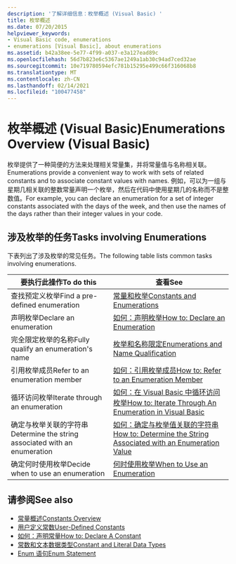 ```yaml
---
description: '了解详细信息：枚举概述 (Visual Basic) '
title: 枚举概述
ms.date: 07/20/2015
helpviewer_keywords:
- Visual Basic code, enumerations
- enumerations [Visual Basic], about enumerations
ms.assetid: b42a38ee-5e77-4f99-a037-e3a127ead89c
ms.openlocfilehash: 56d7b823e6c5367ae1249a1ab30c94ad7ced32ae
ms.sourcegitcommit: 10e719780594efc781b15295e499c66f316068b8
ms.translationtype: MT
ms.contentlocale: zh-CN
ms.lasthandoff: 02/14/2021
ms.locfileid: "100477458"
---
```

# <a name="enumerations-overview-visual-basic"></a><span data-ttu-id="41dd6-103">枚举概述 (Visual Basic)</span><span class="sxs-lookup"><span data-stu-id="41dd6-103">Enumerations Overview (Visual Basic)</span></span>

<span data-ttu-id="41dd6-104">枚举提供了一种简便的方法来处理相关常量集，并将常量值与名称相关联。</span><span class="sxs-lookup"><span data-stu-id="41dd6-104">Enumerations provide a convenient way to work with sets of related constants and to associate constant values with names.</span></span> <span data-ttu-id="41dd6-105">例如，可以为一组与星期几相关联的整数常量声明一个枚举，然后在代码中使用星期几的名称而不是整数值。</span><span class="sxs-lookup"><span data-stu-id="41dd6-105">For example, you can declare an enumeration for a set of integer constants associated with the days of the week, and then use the names of the days rather than their integer values in your code.</span></span>  
  
## <a name="tasks-involving-enumerations"></a><span data-ttu-id="41dd6-106">涉及枚举的任务</span><span class="sxs-lookup"><span data-stu-id="41dd6-106">Tasks involving Enumerations</span></span>  

 <span data-ttu-id="41dd6-107">下表列出了涉及枚举的常见任务。</span><span class="sxs-lookup"><span data-stu-id="41dd6-107">The following table lists common tasks involving enumerations.</span></span>  
  
|<span data-ttu-id="41dd6-108">要执行此操作</span><span class="sxs-lookup"><span data-stu-id="41dd6-108">To do this</span></span>|<span data-ttu-id="41dd6-109">查看</span><span class="sxs-lookup"><span data-stu-id="41dd6-109">See</span></span>|  
|----------------|---------|  
|<span data-ttu-id="41dd6-110">查找预定义枚举</span><span class="sxs-lookup"><span data-stu-id="41dd6-110">Find a pre-defined enumeration</span></span>|[<span data-ttu-id="41dd6-111">常量和枚举</span><span class="sxs-lookup"><span data-stu-id="41dd6-111">Constants and Enumerations</span></span>](../../../language-reference/constants-and-enumerations.md)|  
|<span data-ttu-id="41dd6-112">声明枚举</span><span class="sxs-lookup"><span data-stu-id="41dd6-112">Declare an enumeration</span></span>|[<span data-ttu-id="41dd6-113">如何：声明枚举</span><span class="sxs-lookup"><span data-stu-id="41dd6-113">How to: Declare an Enumeration</span></span>](how-to-declare-enumerations.md)|  
|<span data-ttu-id="41dd6-114">完全限定枚举的名称</span><span class="sxs-lookup"><span data-stu-id="41dd6-114">Fully qualify an enumeration's name</span></span>|[<span data-ttu-id="41dd6-115">枚举和名称限定</span><span class="sxs-lookup"><span data-stu-id="41dd6-115">Enumerations and Name Qualification</span></span>](enumerations-and-name-qualification.md)|  
|<span data-ttu-id="41dd6-116">引用枚举成员</span><span class="sxs-lookup"><span data-stu-id="41dd6-116">Refer to an enumeration member</span></span>|[<span data-ttu-id="41dd6-117">如何：引用枚举成员</span><span class="sxs-lookup"><span data-stu-id="41dd6-117">How to: Refer to an Enumeration Member</span></span>](how-to-refer-to-an-enumeration-member.md)|  
|<span data-ttu-id="41dd6-118">循环访问枚举</span><span class="sxs-lookup"><span data-stu-id="41dd6-118">Iterate through an enumeration</span></span>|[<span data-ttu-id="41dd6-119">如何：在 Visual Basic 中循环访问枚举</span><span class="sxs-lookup"><span data-stu-id="41dd6-119">How to: Iterate Through An Enumeration in Visual Basic</span></span>](how-to-iterate-through-an-enumeration.md)|  
|<span data-ttu-id="41dd6-120">确定与枚举关联的字符串</span><span class="sxs-lookup"><span data-stu-id="41dd6-120">Determine the string associated with an enumeration</span></span>|[<span data-ttu-id="41dd6-121">如何：确定与枚举值关联的字符串</span><span class="sxs-lookup"><span data-stu-id="41dd6-121">How to: Determine the String Associated with an Enumeration Value</span></span>](how-to-determine-the-string-associated-with-an-enumeration-value.md)|  
|<span data-ttu-id="41dd6-122">确定何时使用枚举</span><span class="sxs-lookup"><span data-stu-id="41dd6-122">Decide when to use an enumeration</span></span>|[<span data-ttu-id="41dd6-123">何时使用枚举</span><span class="sxs-lookup"><span data-stu-id="41dd6-123">When to Use an Enumeration</span></span>](when-to-use-an-enumeration.md)|  
  
## <a name="see-also"></a><span data-ttu-id="41dd6-124">请参阅</span><span class="sxs-lookup"><span data-stu-id="41dd6-124">See also</span></span>

- [<span data-ttu-id="41dd6-125">常量概述</span><span class="sxs-lookup"><span data-stu-id="41dd6-125">Constants Overview</span></span>](constants-overview.md)
- [<span data-ttu-id="41dd6-126">用户定义常数</span><span class="sxs-lookup"><span data-stu-id="41dd6-126">User-Defined Constants</span></span>](user-defined-constants.md)
- [<span data-ttu-id="41dd6-127">如何：声明常量</span><span class="sxs-lookup"><span data-stu-id="41dd6-127">How to: Declare A Constant</span></span>](how-to-declare-a-constant.md)
- [<span data-ttu-id="41dd6-128">常数和文本数据类型</span><span class="sxs-lookup"><span data-stu-id="41dd6-128">Constant and Literal Data Types</span></span>](constant-and-literal-data-types.md)
- [<span data-ttu-id="41dd6-129">Enum 语句</span><span class="sxs-lookup"><span data-stu-id="41dd6-129">Enum Statement</span></span>](../../../language-reference/statements/enum-statement.md)
